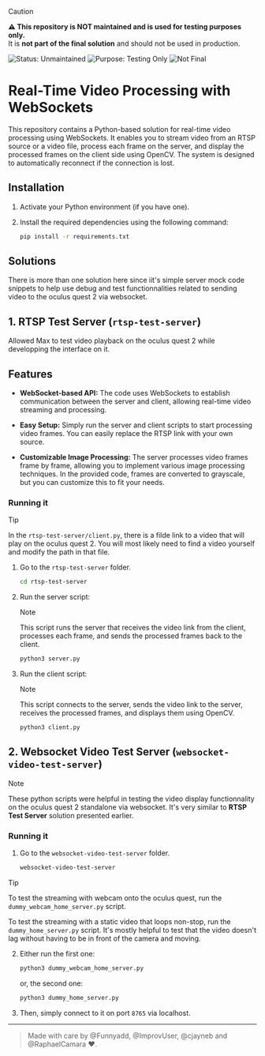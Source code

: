 > [!CAUTION]
> **⚠️ This repository is NOT maintained and is used for testing purposes only.**  
> It is **not part of the final solution** and should not be used in production.

![Status: Unmaintained](https://img.shields.io/badge/status-unmaintained-red?style=for-the-badge)
![Purpose: Testing Only](https://img.shields.io/badge/purpose-testing--only-orange?style=for-the-badge)
![Not Final](https://img.shields.io/badge/final--solution-NO-lightgrey?style=for-the-badge)

# Real-Time Video Processing with WebSockets

This repository contains a Python-based solution for real-time video processing using WebSockets. It enables you to stream video from an RTSP source or a video file, process each frame on the server, and display the processed frames on the client side using OpenCV. The system is designed to automatically reconnect if the connection is lost.

## Installation

1. Activate your Python environment (if you have one).
2. Install the required dependencies using the following command:

   ```bash
   pip install -r requirements.txt
   ```

## Solutions

There is more than one solution here since iit's simple server mock code snippets to help use debug and test functionnalities related to sending video to the oculus quest 2 via websocket.

## 1. RTSP Test Server (`rtsp-test-server`)

Allowed Max to test video playback on the oculus quest 2 while developping the interface on it.

## Features

- **WebSocket-based API:** The code uses WebSockets to establish communication between the server and client, allowing real-time video streaming and processing.

- **Easy Setup:** Simply run the server and client scripts to start processing video frames. You can easily replace the RTSP link with your own source.

- **Customizable Image Processing:** The server processes video frames frame by frame, allowing you to implement various image processing techniques. In the provided code, frames are converted to grayscale, but you can customize this to fit your needs.

### Running it

> [!TIP]
> In the `rtsp-test-server/client.py`, there is a filde link to a video that will play on the oculus quest 2. You will most likely need to find a video yourself and modify the path in that file.

1. Go to the `rtsp-test-server` folder.
   ```bash
   cd rtsp-test-server
   ```

2. Run the server script:
   > [!NOTE]
   > This script runs the server that receives the video link from the client, processes each frame, and sends the processed frames back to the client.

   ```bash
   python3 server.py
   ```

3. Run the client script:
   > [!NOTE]
   > This script connects to the server, sends the video link to the server, receives the processed frames, and displays them using OpenCV.

   ```bash
   python3 client.py
   ```

## 2. Websocket Video Test Server (`websocket-video-test-server`)

> [!NOTE]
> These python scripts were helpful in testing the video display functionnality on the oculus quest 2 standalone via websocket. It's very similar to **RTSP Test Server** solution presented earlier. 

### Running it

1. Go to the `websocket-video-test-server` folder.
   ```bash
   websocket-video-test-server
   ```

> [!TIP]
> To test the streaming with webcam onto the oculus quest, run the `dummy_webcam_home_server.py` script.
>
> To test the streaming with a static video that loops non-stop, run the `dummy_home_server.py` script. It's mostly helpful to test that the video doesn't lag without having to be in front of the camera and moving.

2. Either run the first one:
   ```bash
   python3 dummy_webcam_home_server.py
   ```

   or, the second one:
   ```bash
   python3 dummy_home_server.py
   ```

3. Then, simply connect to it on port `8765` via localhost.

---

> Made with care by @Funnyadd, @ImprovUser, @cjayneb and @RaphaelCamara :heart:.
